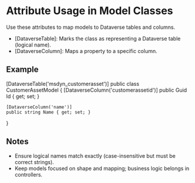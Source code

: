 # Attribute Usage in Model Classes

Use these attributes to map models to Dataverse tables and columns.

- [DataverseTable]: Marks the class as representing a Dataverse table (logical name).
- [DataverseColumn]: Maps a property to a specific column.

## Example

[DataverseTable('msdyn_customerasset')]
public class CustomerAssetModel
{
    [DataverseColumn('customerassetid')]
    public Guid Id { get; set; }

    [DataverseColumn('name')]
    public string Name { get; set; }
}

## Notes

- Ensure logical names match exactly (case-insensitive but must be correct strings).
- Keep models focused on shape and mapping; business logic belongs in controllers.
